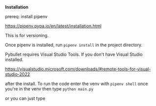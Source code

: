 **Installation**

prereq: install pipenv

https://pipenv.pypa.io/en/latest/installation.html

This is for versioning.

Once pipenv is installed, run
```pipenv install```
in the project directory.

Pybullet requires Visual Studio Tools. If you don't have Visual Studio installed.

https://visualstudio.microsoft.com/downloads/#remote-tools-for-visual-studio-2022

after the install. To run the code enter the venv with
```pipenv shell```
once you're in the venv then type
```python main.py```

or you can just type
